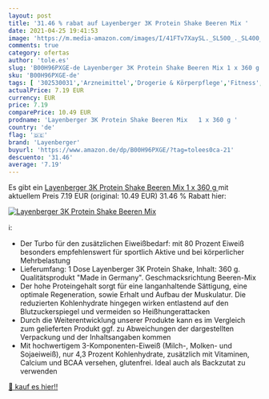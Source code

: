 ```yaml
---
layout: post
title: '31.46 % rabat auf Layenberger 3K Protein Shake Beeren Mix '
date: 2021-04-25 19:41:53
image: 'https://m.media-amazon.com/images/I/41FTv7XaySL._SL500_._SL400_.jpg'
comments: true
category: ofertas
author: 'tole.es'
slug: 'B00H96PXGE-de Layenberger 3K Protein Shake Beeren Mix 1 x 360 g'
sku: 'B00H96PXGE-de'
tags: [ '302530031','Arzneimittel','Drogerie & Körperpflege','Fitness','Mehrkomponenten Proteine','Nahrungsergänzung','Produkte','Proteinpräparate','Sportnahrung','Wellness','layenberger', ]
actualPrice: 7.19 EUR
currency: EUR
price: 7.19
comparePrice: 10.49 EUR
prodname: 'Layenberger 3K Protein Shake Beeren Mix   1 x 360 g '
country: 'de'
flag: '🇩🇪'
brand: 'Layenberger'
buyurl: 'https://www.amazon.de/dp/B00H96PXGE/?tag=tolees0ca-21'
descuento: '31.46'
average: '7.19'
---
```


Es gibt ein [Layenberger 3K Protein Shake Beeren Mix   1 x 360 g ](https://www.amazon.de/dp/B00H96PXGE/?tag=tolees0ca-21) mit aktuellem Preis 7.19 EUR (original: 10.49 EUR) 31.46 % Rabatt hier:

[![Layenberger 3K Protein Shake Beeren Mix ](https://m.media-amazon.com/images/I/41FTv7XaySL._SL500_._SL400_.jpg)](https://www.amazon.de/dp/B00H96PXGE/?tag=tolees0ca-21)

ℹ️:

- Der Turbo für den zusätzlichen Eiweißbedarf: mit 80 Prozent Eiweiß besonders empfehlenswert für sportlich Aktive und bei körperlicher Mehrbelastung
- Lieferumfang: 1 Dose Layenberger 3K Protein Shake, Inhalt: 360 g. Qualitätsprodukt "Made in Germany". Geschmacksrichtung Beeren-Mix
- Der hohe Proteingehalt sorgt für eine langanhaltende Sättigung, eine optimale Regeneration, sowie Erhalt und Aufbau der Muskulatur. Die reduzierten Kohlenhydrate hingegen wirken entlastend auf den Blutzuckerspiegel und vermeiden so Heißhungerattacken
- Durch die Weiterentwicklung unserer Produkte kann es im Vergleich zum gelieferten Produkt ggf. zu Abweichungen der dargestellten Verpackung und der Inhaltsangaben kommen
- Mit hochwertigem 3-Komponenten-Eiweiß (Milch-, Molken- und Sojaeiweiß), nur 4,3 Prozent Kohlenhydrate, zusätzlich mit Vitaminen, Calcium und BCAA versehen, glutenfrei. Ideal auch als Backzutat zu verwenden

[🛒 kauf es hier!!](https://www.amazon.de/dp/B00H96PXGE/?tag=tolees0ca-21)
